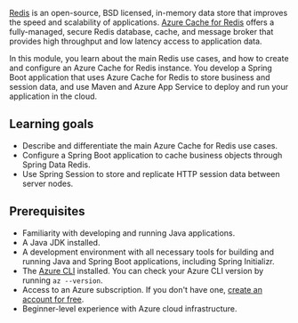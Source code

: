 
[Redis](https://redis.io) is an open-source, BSD licensed, in-memory data store that improves the speed and scalability of applications. [Azure Cache for Redis](https://azure.microsoft.com/services/cache) offers a fully-managed, secure Redis database, cache, and message broker that provides high throughput and low latency access to application data.

In this module, you learn about the main Redis use cases, and how to create and configure an Azure Cache for Redis instance. You develop a Spring Boot application that uses Azure Cache for Redis to store business and session data, and use Maven and Azure App Service to deploy and run your application in the cloud.

## Learning goals

- Describe and differentiate the main Azure Cache for Redis use cases.
- Configure a Spring Boot application to cache business objects through Spring Data Redis.
- Use Spring Session to store and replicate HTTP session data between server nodes.

## Prerequisites

- Familiarity with developing and running Java applications.
- A Java JDK installed.
- A development environment with all necessary tools for building and running Java and Spring Boot applications, including Spring Initializr.
- The [Azure CLI](/cli/azure/install-azure-cli) installed. You can check your Azure CLI version by running `az --version`.
- Access to an Azure subscription. If you don't have one, [create an account for free]().
- Beginner-level experience with Azure cloud infrastructure.


